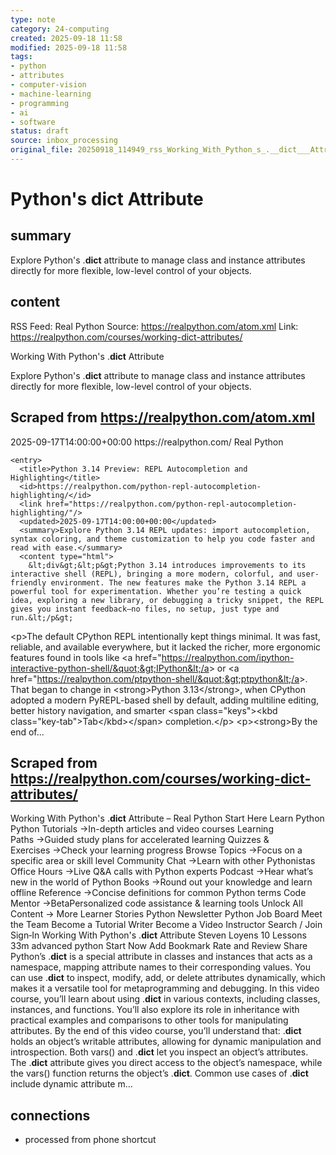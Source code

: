 ```yaml
---
type: note
category: 24-computing
created: 2025-09-18 11:58
modified: 2025-09-18 11:58
tags:
- python
- attributes
- computer-vision
- machine-learning
- programming
- ai
- software
status: draft
source: inbox_processing
original_file: 20250918_114949_rss_Working_With_Python_s_.__dict___Attribute.txt
---
```



# Python's __dict__ Attribute

## summary
Explore Python's .__dict__ attribute to manage class and instance attributes directly for more flexible, low-level control of your objects.

## content
RSS Feed: Real Python
Source: https://realpython.com/atom.xml
Link: https://realpython.com/courses/working-dict-attributes/

Working With Python's .__dict__ Attribute

Explore Python's .__dict__ attribute to manage class and instance attributes directly for more flexible, low-level control of your objects.

## Scraped from https://realpython.com/atom.xml
<?xml version="1.0" encoding="utf-8"?>
<feed xmlns="http://www.w3.org/2005/Atom">

  <title>Real Python</title>
  <link href="https://realpython.com/atom.xml" rel="self"/>
  <link href="https://realpython.com/"/>
  <updated>2025-09-17T14:00:00+00:00</updated>
  <id>https://realpython.com/</id>
  <author>
    <name>Real Python</name>
  </author>

  
    <entry>
      <title>Python 3.14 Preview: REPL Autocompletion and Highlighting</title>
      <id>https://realpython.com/python-repl-autocompletion-highlighting/</id>
      <link href="https://realpython.com/python-repl-autocompletion-highlighting/"/>
      <updated>2025-09-17T14:00:00+00:00</updated>
      <summary>Explore Python 3.14 REPL updates: import autocompletion, syntax coloring, and theme customization to help you code faster and read with ease.</summary>
      <content type="html">
        &lt;div&gt;&lt;p&gt;Python 3.14 introduces improvements to its interactive shell (REPL), bringing a more modern, colorful, and user-friendly environment. The new features make the Python 3.14 REPL a powerful tool for experimentation. Whether you’re testing a quick idea, exploring a new library, or debugging a tricky snippet, the REPL gives you instant feedback—no files, no setup, just type and run.&lt;/p&gt;
&lt;p&gt;The default CPython REPL intentionally kept things minimal. It was fast, reliable, and available everywhere, but it lacked the richer, more ergonomic features found in tools like &lt;a href=&quot;https://realpython.com/ipython-interactive-python-shell/&quot;&gt;IPython&lt;/a&gt; or &lt;a href=&quot;https://realpython.com/ptpython-shell/&quot;&gt;ptpython&lt;/a&gt;. That began to change in &lt;strong&gt;Python 3.13&lt;/strong&gt;, when CPython adopted a modern PyREPL-based shell by default, adding multiline editing, better history navigation, and smarter &lt;span class=&quot;keys&quot;&gt;&lt;kbd class=&quot;key-tab&quot;&gt;Tab&lt;/kbd&gt;&lt;/span&gt; completion.&lt;/p&gt;
&lt;p&gt;&lt;strong&gt;By the end of...


## Scraped from https://realpython.com/courses/working-dict-attributes/
Working With Python&#x27;s .__dict__ Attribute – Real Python Start&nbsp;Here Learn Python Python Tutorials&nbsp;→In-depth articles and video courses Learning Paths&nbsp;→Guided study plans for accelerated learning Quizzes & Exercises&nbsp;→Check your learning progress Browse Topics&nbsp;→Focus on a specific area or skill level Community Chat&nbsp;→Learn with other Pythonistas Office Hours&nbsp;→Live Q&A calls with Python experts Podcast&nbsp;→Hear what’s new in the world of Python Books&nbsp;→Round out your knowledge and learn offline Reference&nbsp;→Concise definitions for common Python terms Code Mentor&nbsp;→BetaPersonalized code assistance &amp; learning tools Unlock All Content&nbsp;→ More Learner Stories Python Newsletter Python Job Board Meet the Team Become a Tutorial Writer Become a Video Instructor Search / Join Sign&#8209;In Working With Python&#x27;s .__dict__ Attribute Steven Loyens 10&nbsp;Lessons 33m advanced python Start Now Add Bookmark Rate and Review Share Python&rsquo;s .__dict__ is a special attribute in classes and instances that acts as a namespace, mapping attribute names to their corresponding values. You can use .__dict__ to inspect, modify, add, or delete attributes dynamically, which makes it a versatile tool for metaprogramming and debugging. In this video course, you&rsquo;ll learn about using .__dict__ in various contexts, including classes, instances, and functions. You&rsquo;ll also explore its role in inheritance with practical examples and comparisons to other tools for manipulating attributes. By the end of this video course, you&rsquo;ll understand that: .__dict__ holds an object&rsquo;s writable attributes, allowing for dynamic manipulation and introspection. Both vars() and .__dict__ let you inspect an object&rsquo;s attributes. The .__dict__ attribute gives you direct access to the object&rsquo;s namespace, while the vars() function returns the object&rsquo;s .__dict__. Common use cases of .__dict__ include dynamic attribute m...


## connections
- processed from phone shortcut
